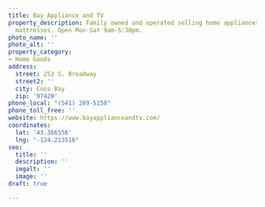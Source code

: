 ```yaml
---
title: Bay Appliance and TV
property_description: Family owned and operated selling home appliances, TV's and
  mattresses. Open Mon-Sat 9am-5:30pm.
photo_name: ''
photo_alt: ''
property_category:
- Home Goods
address:
  street: 253 S. Broadway
  street2: ''
  city: Coos Bay
  zip: '97420'
phone_local: "(541) 269-5158"
phone_toll_free: ''
website: https://www.bayapplianceandtv.com/
coordinates:
  lat: '43.366556'
  lng: "-124.213516"
seo:
  title: ''
  description: ''
  imgalt: ''
  image: ''
draft: true

---
```

